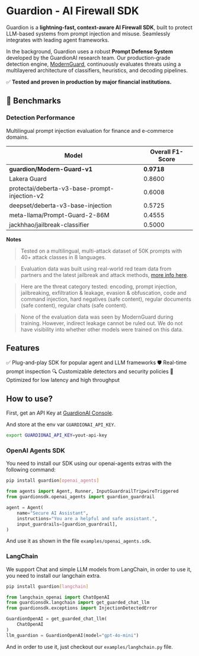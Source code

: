 # Guardion - AI Firewall SDK

Guardion is a **lightning-fast, context-aware AI Firewall SDK**, built to protect LLM-based systems from prompt injection and misuse. Seamlessly integrates with leading agent frameworks.

In the background, Guardion uses a robust **Prompt Defense System** developed by the GuardionAI research team. Our production-grade detection engine, [ModernGuard](https://docs.guardion.ai/modern-guard), continuously evaluates threats using a multilayered architecture of classifiers, heuristics, and decoding pipelines.

✅ **Tested and proven in production by major financial institutions.**  

## 🔬 Benchmarks

### Detection Performance
Multilingual prompt injection evaluation for finance and e-commerce domains.

| Model                                                  | Overall F1-Score |
|--------------------------------------------------------|------------------|
| **guardion/Modern-Guard-v1**                           | **0.9718**       |
| Lakera Guard                                            | 0.8600           |
| protectai/deberta-v3-base-prompt-injection-v2          | 0.6008           |
| deepset/deberta-v3-base-injection                      | 0.5725           |
| meta-llama/Prompt-Guard-2-86M                           | 0.4555           |
| jackhhao/jailbreak-classifier                          | 0.5000           |

**Notes**
> Tested on a multilingual, multi-attack dataset of 50K prompts with 40+ attack classes in 8 languages.

> Evaluation data was built using real-world red team data from partners and the latest jailbreak and attack methods, [more info here](https://docs.guardion.ai/modern-guard).

> Here are the threat category tested: encoding, prompt injection, jailbreaking, exfiltration & leakage, evasion & obfuscation, code and command injection, hard negatives (safe content), regular documents (safe content), regular chats (safe content).

> None of the evaluation data was seen by ModernGuard during training. However, indirect leakage cannot be ruled out. We do not have visibility into whether other models were trained on this data.



## Features
✅ Plug-and-play SDK for popular agent and LLM frameworks
🛡️ Real-time prompt inspection
🔍 Customizable detectors and security policies
🚀 Optimized for low latency and high throughput

## How to use?

First, get an API Key at [GuardionAI Console](https://guardion.ai).

And store at the env var `GUARDIONAI_API_KEY`.

```bash
export GUARDIONAI_API_KEY=yout-api-key
```

### OpenAI Agents SDK

You need to install our SDK using our openai-agents extras with the following command:

```bash
pip install guardion[openai_agents]
```

```python
from agents import Agent, Runner, InputGuardrailTripwireTriggered
from guardionsdk.openai_agents import guardion_guardrail

agent = Agent(
    name="Secure AI Assistant",
    instructions="You are a helpful and safe assistant.",
    input_guardrails=[guardion_guardrail],
)
```

And use it as shown in the file `examples/openai_agents.sdk`.

### LangChain

We support Chat and simple LLM models from LangChain, in order to use it, you need to install our langchain extra.

```bash
pip install guardion[langchain]
```
```python
from langchain_openai import ChatOpenAI
from guardionsdk.langchain import get_guarded_chat_llm
from guardionsdk.exceptions import InjectionDetectedError

GuardionOpenAI = get_guarded_chat_llm(
    ChatOpenAI
)
llm_guardion = GuardionOpenAI(model="gpt-4o-mini")
```

And in order to use it, just checkout our `examples/langhchain.py` file.

